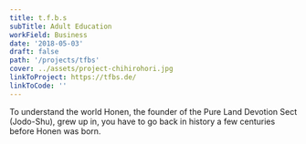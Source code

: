 ```yaml
---
title: t.f.b.s
subTitle: Adult Education
workField: Business
date: '2018-05-03'
draft: false
path: '/projects/tfbs'
cover: ../assets/project-chihirohori.jpg
linkToProject: https://tfbs.de/
linkToCode: ''
---
```


To understand the world Honen, the founder of the Pure Land Devotion Sect (Jodo-Shu), grew up in, you have to go back in history a few centuries before Honen was born.
